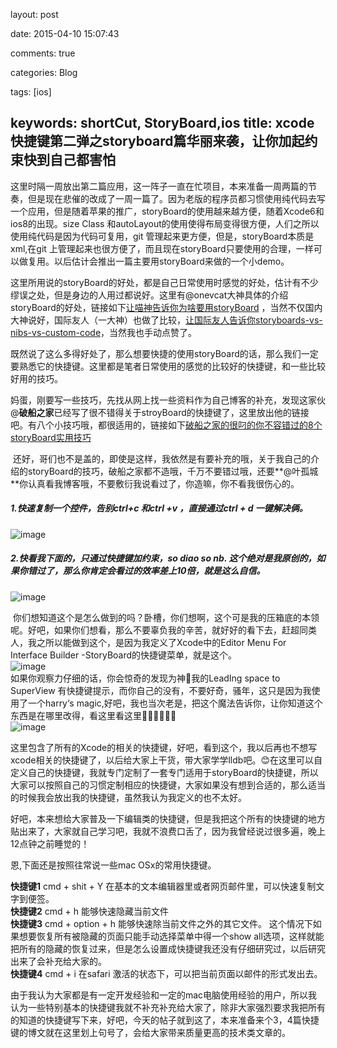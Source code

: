 layout: post

date: 2015-04-10 15:07:43

comments: true

categories: Blog

tags: [ios]

keywords: shortCut, StoryBoard,ios
title: xcode快捷键第二弹之storyboard篇华丽来袭，让你加起约束快到自己都害怕
---

这里时隔一周放出第二篇应用，这一阵子一直在忙项目，本来准备一周两篇的节奏，但是现在悲催的改成了一周一篇了。因为老版的程序员都习惯使用纯代码去写一个应用，但是随着苹果的推广，storyBoard的使用越来越方便，随着Xcode6和ios8的出现。size Class 和autoLayout的使用使得布局变得很方便，人们之所以使用纯代码是因为代码可复用，git 管理起来更方便，但是，storyBoard本质是xml,在git 上管理起来也很方便了，而且现在storyBoard只要使用的合理，一样可以做复用。以后估计会推出一篇主要用storyBoard来做的一个小demo。    

这里所用说的storyBoard的好处，都是自己日常使用时感觉的好处，估计有不少缪误之处，但是身边的人用过都说好。这里有@onevcat大神具体的介绍storyBoard的好处，链接如下[让喵神告诉你为啥要用storyBoard](http://onevcat.com/2014/10/ib-customize-view/) ，当然不仅国内大神说好，国际友人（一大神）也做了比较，[让国际友人告诉你storyboards-vs-nibs-vs-custom-code](http://www.toptal.com/ios/ios-user-interfaces-storyboards-vs-nibs-vs-custom-code)，当然我也手动点赞了。  

既然说了这么多得好处了，那么想要快捷的使用storyBoard的话，那么我们一定要熟悉它的快捷键。这里都是笔者日常使用的感觉的比较好的快捷键，和一些比较好用的技巧。    

 妈蛋，刚要写一些技巧，先找从网上找一些资料作为自己博客的补充，发现这家伙@**破船之家**已经写了很不错得关于stroyBoard的快捷键了，这里放出他的链接吧。有八个小技巧哦，都很适用的，链接如下[破船之家的很叼的你不容错过的8个storyBoard实用技巧](http://beyondvincent.com/blog/2014/03/19/18-tips-for-working-effectively-with-interface-builder/)  
  
   还好，哥们也不是盖的，即使是这样，我依然是有要补充的哦，关于我自己的介绍的storyBoard的技巧，破船之家都不造哦，千万不要错过哦，还要**@叶孤城**你认真看我博客哦，不要敷衍我说看过了，你造嘛，你不看我很伤心的。    
  
##### 1.快速复制一个控件，告别ctrl+c 和ctrl +v   ，直接通过ctrl + d 一键解决俩。
![image](http://m3.img.srcdd.com/farm5/d/2014/1227/23/05604E5C29651855F8B26D2EA46C63B0_ORIG_1265_658.gif)  
  

#####  2.快看我下面的，只通过快捷键加约束，so diao so nb.  这个绝对是我原创的，如果你错过了，那么你肯定会看过的效率差上10倍，就是这么自信。
![image](http://m1.img.srcdd.com/farm5/d/2014/1228/00/8E3F2258173801D77722ECC6952357E6_ORIG_1264_658.gif)  
  
 你们想知道这个是怎么做到的吗？卧槽，你们想啊，这个可是我的压箱底的本领呢。好吧，如果你们想看，那么不要辜负我的辛苦，就好好的看下去，赶超同类人，我之所以能做到这个，是因为我定义了Xcode中的Editor Menu For Interface Builder -StoryBoard的快捷键菜单，就是这个。  
![image](http://m2.img.srcdd.com/farm5/d/2014/1228/00/010D4987FEEFCC6982DC8CC2AD9BCA2C_B800_2400_800_628.png)  
如果你观察力仔细的话，你会惊奇的发现为神🐴我的LeadIng space to SuperView 有快捷键提示，而你自己的没有，不要好奇，骚年，这只是因为我使用了一个harry‘s magic,好吧，我也当次老是，把这个魔法告诉你，让你知道这个东西是在哪里改得，看这里看这里🔽🔽🔽🔽🔽🔽  
![image](http://m2.img.srcdd.com/farm5/d/2014/1228/00/B2C95826EE0648E10941FD5E26D48383_B500_900_500_518.png)    

这里包含了所有的Xcode的相关的快捷键，好吧，看到这个，我以后再也不想写xcode相关的快捷键了，以后给大家上干货，带大家学学lldb吧。😊在这里可以自定义自己的快捷键，我就专门定制了一套专门适用于storyBoard的快捷键，所以大家可以按照自己的习惯定制相应的快捷键，大家如果没有想到合适的，那么适当的时候我会放出我的快捷键，虽然我认为我定义的也不太好。  
  
好吧，本来想给大家普及一下编辑类的快捷键，但是我把这个所有的快捷键的地方贴出来了，大家就自己学习吧，我就不浪费口舌了，因为我曾经说过很多遍，晚上12点钟之前睡觉的！  
      
恩,下面还是按照往常说一些mac OSx的常用快捷键。    

**快捷键1**  cmd + shit + Y 在基本的文本编辑器里或者网页邮件里，可以快速复制文字到便签。  
**快捷键2**  cmd + h  能够快速隐藏当前文件  
**快捷键3**  cmd + option + h  能够快速除当前文件之外的其它文件。 这个情况下如果想要恢复所有被隐藏的页面只能手动选择菜单中得一个show all选项，这样就能把所有的隐藏的恢复过来，但是怎么设置成快捷键我还没有仔细研究过，以后研究出来了会补充给大家的。   
**快捷键4**  cmd + i 在safari 激活的状态下，可以把当前页面以邮件的形式发出去。  
  
  
由于我认为大家都是有一定开发经验和一定的mac电脑使用经验的用户，所以我认为一些特别基本的快捷键我就不补充补充给大家了，除非大家强烈要求我把所有的知道的快捷键写下来，好吧，今天的帖子就到这了，本来准备来个3，4篇快捷键的博文就在这里划上句号了，会给大家带来质量更高的技术类文章的。







  

 
